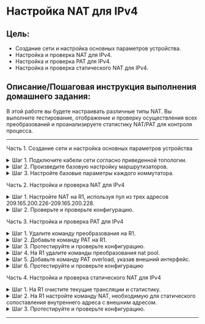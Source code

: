 # Настройка NAT для IPv4

## Цель:

* Создание сети и настройка основных параметров устройства.
* Настройка и проверка NAT для IPv4.
* Настройка и проверка PAT для IPv4.
* Настройка и проверка статического NAT для IPv4.

## Описание/Пошаговая инструкция выполнения домашнего задания:

В этой работе вы будете настраивать различные типы NAT. Вы выполните тестирование, отображение и проверку осуществления
всех преобразований и проанализируете статистику NAT/PAT для контроля процесса.

---





Часть 1. Создание сети и настройка основных параметров устройства
<details>
<summary>Шаг 1. Подключите кабели сети согласно приведенной топологии.</summary>

![img](./img/topology.png)

**Таблица адресации**

| Устройство	 | Интерфейс	 |    IP-адрес	     |  Маска подсети  |
|:-----------:|:----------:|:----------------:|:---------------:|
|     R1	     |  G0/0/0	   | 209.165.200.230	 | 255.255.255.248 |
|     R1	     |  G0/0/1	   |   192.168.1.1	   |  255.255.255.0  |
|     R2	     |  G0/0/0	   | 209.165.200.225	 | 255.255.255.248 |
|     R2	     |    Lo1	    |  209.165.200.1	  | 255.255.255.224 |
|     S1	     |  VLAN 1	   |  192.168.1.11	   |  255.255.255.0  |
|     S2	     |  VLAN 1	   |  192.168.1.12	   |  255.255.255.0  |
|    PC-A	    |    NIC	    |   192.168.1.2	   |  255.255.255.0  |
|    PC-B	    |    NIC	    |   192.168.1.3	   |  255.255.255.0  |

</details>

<details>
<summary>Шаг 2. Произведите базовую настройку маршрутизаторов.</summary>

a. Назначьте маршрутизатору имя устройства.  
b. Отключите поиск DNS, чтобы предотвратить попытки маршрутизатора неверно преобразовывать введенные команды таким
образом, как будто они являются именами узлов.  
c. Назначьте class в качестве зашифрованного пароля привилегированного режима EXEC.  
d. Назначьте cisco в качестве пароля консоли и включите вход в систему по паролю.  
e. Назначьте cisco в качестве пароля VTY и включите вход в систему по паролю.  
f. Зашифруйте открытые пароли.  
g. Создайте баннер с предупреждением о запрете несанкционированного доступа к устройству.  
h. Настройте IP-адресации интерфейса, как указано в таблице выше.  
i. Настройте маршрут по умолчанию. от R2 до R1.  
j. Сохраните текущую конфигурацию в файл загрузочной конфигурации.

``R1``

```Console
en
conf t
no ip domain-lookup
hostname R1
banner motd ##### R1 Router ##########
line console 0
logging synchronous
password cisco
login
exit
enable secret class
line vty 0 15
password cisco
login
exit
service password-encryption
 

int g0/0/0
ip add 209.165.200.230 255.255.255.248
no sh
ex

int g0/0/1
ip add 192.168.1.1 255.255.255.0
no sh
ex

ip route 209.165.200.0 255.255.255.224 209.165.200.225

ex
copy running-config startup-config
ex
```

``R2``

```Console
en
conf t
no ip domain-lookup
hostname R2
banner motd ##### R2 Router ##########
line console 0
logging synchronous
password cisco
login
exit
enable secret class
line vty 0 15
password cisco
login
exit
service password-encryption
 

int g0/0/0
ip add 209.165.200.225 255.255.255.248
no sh
exit

int Lo 1
ip add 209.165.200.1 255.255.255.224
no sh
ex

ip route 192.168.1.0 255.255.255.0 209.165.200.230

exit
copy running-config startup-config

```

</details>

<details>
<summary>Шаг 3. Настройте базовые параметры каждого коммутатора.</summary>

a. Присвойте коммутатору имя устройства.  
b. Отключите поиск DNS, чтобы предотвратить попытки маршрутизатора неверно преобразовывать введенные команды таким
образом, как будто они являются именами узлов.  
c. Назначьте class в качестве зашифрованного пароля привилегированного режима EXEC.  
d. Назначьте cisco в качестве пароля консоли и включите вход в систему по паролю.  
e. Назначьте cisco в качестве пароля VTY и включите вход в систему по паролю.  
f. Зашифруйте открытые пароли.  
g. Создайте баннер с предупреждением о запрете несанкционированного доступа к устройству.  
h. Выключите все интерфейсы, которые не будут использоваться.  
i. Настройте IP-адресации интерфейса, как указано в таблице выше.  
j. Сохраните текущую конфигурацию в файл загрузочной конфигурации.

``S1``

```Console

en
conf t
no ip domain-lookup
hostname S1
banner motd ### S1  Switch ####
line console 0
logging synchronous
password cisco
login
exit
enable secret class
line vty 0 15
password cisco
login
exit
service password-encryption

int range f0/2-4, f0/7-24, g0/1-2
sh
ex

int VLAN1
description VLAN1
ip add 192.168.1.11 255.255.255.0
no sh
ex
ip default-gateway 192.168.1.1

ex
copy running-config startup-config
```

``S2``

```Console
en
conf t
no ip domain-lookup
hostname S2
banner motd ### S2 Switch ###
line console 0
logging synchronous
password cisco
login
exit
enable secret class
line vty 0 15
password cisco
login
exit
service password-encryption

int range f0/2-17, f0/19-24, g0/1-2
sh
ex

int VLAN1
description VLAN1
ip add 192.168.1.12 255.255.255.0
no sh
ex
ip default-gateway 192.168.1.1

ex
copy running-config startup-config
```

</details>

Часть 2. Настройка и проверка NAT для IPv4

<details>
<summary>Шаг 1. Настройте NAT на R1, используя пул из трех адресов 209.165.200.226-209.165.200.228.</summary>


a. Настройте простой список доступа, который определяет, какие хосты будут разрешены для трансляции. В этом случае все
устройства в локальной сети R1 имеют право на трансляцию.  
b. Создайте пул NAT и укажите ему имя и диапазон используемых адресов.  
c. Настройте перевод, связывая ACL и пул с процессом преобразования.  
d. Задайте внутренний (inside) интерфейca .  
e. Определите внешний (outside) интерфейс.

``R1``

```Console
en
conf t

access-list 1 permit 192.168.1.0 0.0.0.255 
ip nat pool PUBLIC_ACCESS 209.165.200.226 209.165.200.228 netmask 255.255.255.248 
ip nat inside source list 1 pool PUBLIC_ACCESS
interface g0/0/1
ip nat inside
interface g0/0/0
ip nat outside   
```

</details>

<details>
<summary>Шаг 2. Проверьте и проверьте конфигурацию.</summary>

a. PC-B, запустите эхо-запрос интерфейса Lo1 (209.165.200.1) на R2. Если эхо-запрос не прошел,выполните процес поиска и
устранения неполадок.  
``PC-B``

```Console

C:\>ping 209.165.200.1

Pinging 209.165.200.1 with 32 bytes of data:

Request timed out.
Request timed out.
Reply from 209.165.200.1: bytes=32 time=4ms TTL=254
Reply from 209.165.200.1: bytes=32 time<1ms TTL=254

Ping statistics for 209.165.200.1:
    Packets: Sent = 4, Received = 2, Lost = 2 (50% loss),
Approximate round trip times in milli-seconds:
    Minimum = 0ms, Maximum = 4ms, Average = 2ms

```

На R1 отобразите таблицу NAT на R1 спомощью командыshow ip nat translations.
``R1``

```Console
R1>show ip nat translations
Pro  Inside global     Inside local       Outside local      Outside global
icmp 209.165.200.226:1 192.168.1.3:1      209.165.200.1:1    209.165.200.1:1
icmp 209.165.200.226:2 192.168.1.3:2      209.165.200.1:2    209.165.200.1:2
icmp 209.165.200.226:3 192.168.1.3:3      209.165.200.1:3    209.165.200.1:3
icmp 209.165.200.226:4 192.168.1.3:4      209.165.200.1:4    209.165.200.1:4

```

``Во что был транслирован внутренний локальный адрес PC-B?``  
Внутренний локальный адрес PC-B был транслирован в 209.165.200.226  
``Какой тип адреса NAT является переведенным адресом?``  
В данном случае используется динамический NAT

b. С PC-A, запустите эхо-запрос интерфейса Lo1 (209.165.200.1) на R2.

``PC-A``

```Console
C:\>ping 209.165.200.1

Pinging 209.165.200.1 with 32 bytes of data:

Reply from 209.165.200.1: bytes=32 time<1ms TTL=254
Reply from 209.165.200.1: bytes=32 time<1ms TTL=254
Reply from 209.165.200.1: bytes=32 time<1ms TTL=254
Reply from 209.165.200.1: bytes=32 time=4ms TTL=254

Ping statistics for 209.165.200.1:
    Packets: Sent = 4, Received = 4, Lost = 0 (0% loss),
Approximate round trip times in milli-seconds:
    Minimum = 0ms, Maximum = 4ms, Average = 1ms
```

На R1 отобразите таблицу NAT на R1 с помощью команды `show ip nattranslations`.

``R1``

```Console
R1>show ip nat translations
Pro  Inside global     Inside local       Outside local      Outside global
icmp 209.165.200.226:5 192.168.1.3:5      209.165.200.1:5    209.165.200.1:5
icmp 209.165.200.226:6 192.168.1.3:6      209.165.200.1:6    209.165.200.1:6
icmp 209.165.200.226:7 192.168.1.3:7      209.165.200.1:7    209.165.200.1:7
icmp 209.165.200.226:8 192.168.1.3:8      209.165.200.1:8    209.165.200.1:8
icmp 209.165.200.227:5 192.168.1.2:5      209.165.200.1:5    209.165.200.1:5
icmp 209.165.200.227:6 192.168.1.2:6      209.165.200.1:6    209.165.200.1:6
icmp 209.165.200.227:7 192.168.1.2:7      209.165.200.1:7    209.165.200.1:7
icmp 209.165.200.227:8 192.168.1.2:8      209.165.200.1:8    209.165.200.1:8
```

c. Обратите внимание, что предыдущая трансляция для PC-B все еще находится в таблице. Из S1,эхо-запрос интерфейса Lo1 (
209.165.200.1) на R2.

``S``

```Console
S1>ping 209.165.200.1

Type escape sequence to abort.
Sending 5, 100-byte ICMP Echos to 209.165.200.1, timeout is 2 seconds:
.!!!!
Success rate is 80 percent (4/5), round-trip min/avg/max = 0/0/0 ms

```

На R1 отобразите таблицу NAT на R1 с помощью команды `show ip nat translations`.

```Console
R1>show ip nat translations
Pro  Inside global     Inside local       Outside local      Outside global
icmp 209.165.200.227:2 192.168.1.11:2     209.165.200.1:2    209.165.200.1:2
icmp 209.165.200.227:3 192.168.1.11:3     209.165.200.1:3    209.165.200.1:3
icmp 209.165.200.227:4 192.168.1.11:4     209.165.200.1:4    209.165.200.1:4
icmp 209.165.200.227:5 192.168.1.11:5     209.165.200.1:5    209.165.200.1:5
```

d. Теперь запускаем пинг R2 Lo1 из S2. На этот раз перевод завершается неудачей, и вы получаете эти сообщения (или
аналогичные) на консоли R1:  
``Sep 23 15:43:55.562: %IOSXE-6-PLATFORM: R0/0: cpp_cp: QFP:0.0 Thread:000 TS:00000001473688385900 %NAT-6-ADDR_ALLOC_FAILURE: Address allocation failed; pool 1 may be exhausted [2]``

``S1``

```Console
S2>ping 209.165.200.1

Type escape sequence to abort.
Sending 5, 100-byte ICMP Echos to 209.165.200.1, timeout is 2 seconds:
.....
Success rate is 0 percent (0/5)
```

Сообщение нет, но запрос не проходит

``R1``

```Console
R1>show ip nat translations
Pro  Inside global     Inside local       Outside local      Outside global
icmp 209.165.200.227:2 192.168.1.12:2     209.165.200.1:2    209.165.200.1:2
icmp 209.165.200.227:3 192.168.1.12:3     209.165.200.1:3    209.165.200.1:3
icmp 209.165.200.227:4 192.168.1.12:4     209.165.200.1:4    209.165.200.1:4
icmp 209.165.200.227:5 192.168.1.12:5     209.165.200.1:5    209.165.200.1:5

```

e. Это ожидаемый результат, потому что выделено только 3 адреса, и мы попытались ping Lo1 с четырех устройств. Напомним,
что NAT — это трансляция «один-в-один». Как много выделено трансляций? Введите команду `show ip nat translations
verbose` , и вы увидите, что ответ будет 24 часа.  
``R1``

```Console
show ip nat translations verbose
```

**Данная опция отсутствует в СРТ**

f. Учитывая, что пул ограничен тремя адресами, NAT для пула адресов недостаточно для нашего приложения. Очистите
преобразование NAT и статистику, и мы перейдем к PAT.

``R1``

```Console
clear ip nat translations *
clear ip nat statistics
```

**Данная опция отсутствует в СРТ.**



</details>

Часть 3. Настройка и проверка PAT для IPv4

<details>
<summary>Шаг 1. Удалите команду преобразования на R1.</summary>

``R1``

```Console
no ip nat inside source list 1 pool PUBLIC_ACCESS 
```

</details>


<details>
<summary>Шаг 2. Добавьте команду PAT на R1.</summary>

``R1``

```Console
ip nat inside source list 1 pool PUBLIC_ACCESS overload 
```

</details>

<details>
<summary>Шаг 3. Протестируйте и проверьте конфигурацию.</summary>

a. Давайте проверим, что PAT работает. С PC-B, запустите эхо-запрос интерфейса Lo1 (209.165.200.1) на R2.
``PC-B``

```Console
C:\>ping 209.165.200.1 

Pinging 209.165.200.1 with 32 bytes of data:

Reply from 209.165.200.1: bytes=32 time<1ms TTL=254
Reply from 209.165.200.1: bytes=32 time<1ms TTL=254
Reply from 209.165.200.1: bytes=32 time=10ms TTL=254
Reply from 209.165.200.1: bytes=32 time=4ms TTL=254

Ping statistics for 209.165.200.1:
    Packets: Sent = 4, Received = 4, Lost = 0 (0% loss),
Approximate round trip times in milli-seconds:
    Minimum = 0ms, Maximum = 10ms, Average = 3ms
```

На R1 отобразите таблицу NAT на R1 с помощью команды `show ip nat translations`.

``R1``

```Console
R1#show ip nat translations
Pro  Inside global     Inside local       Outside local      Outside global
icmp 209.165.200.226:17192.168.1.3:17     209.165.200.1:17   209.165.200.1:17
icmp 209.165.200.226:18192.168.1.3:18     209.165.200.1:18   209.165.200.1:18
icmp 209.165.200.226:19192.168.1.3:19     209.165.200.1:19   209.165.200.1:19
icmp 209.165.200.226:20192.168.1.3:20     209.165.200.1:20   209.165.200.1:20

```

`Во что был транслирован внутренний локальный адрес PC-B?`  
Внутренний локальный адрес PC-B был транслирован в 209.165.200.226

`Какой тип адреса NAT является переведенным адресом?`  
insade global

`Чем отличаются выходные данные команды show ip nat translations из упражнения NAT?`  
В данной версии Packet tracer разницы нет

b. С PC-A, запустите эхо-запрос интерфейса Lo1 (209.165.200.1) на R2.

``PC-A``

```Console
C:\>ping 209.165.200.1

Pinging 209.165.200.1 with 32 bytes of data:

Reply from 209.165.200.1: bytes=32 time=20ms TTL=254
Reply from 209.165.200.1: bytes=32 time<1ms TTL=254
Reply from 209.165.200.1: bytes=32 time<1ms TTL=254
Reply from 209.165.200.1: bytes=32 time<1ms TTL=254

Ping statistics for 209.165.200.1:
    Packets: Sent = 4, Received = 4, Lost = 0 (0% loss),
Approximate round trip times in milli-seconds:
    Minimum = 0ms, Maximum = 20ms, Average = 5ms
```

На R1 отобразите таблицу NAT на R1 с помощью команды `show ip nat translations`
``R1``

```Console
R1#show ip nat translations
Pro  Inside global     Inside local       Outside local      Outside global
icmp 209.165.200.226:13192.168.1.2:13     209.165.200.1:13   209.165.200.1:13
icmp 209.165.200.226:14192.168.1.2:14     209.165.200.1:14   209.165.200.1:14
icmp 209.165.200.226:15192.168.1.2:15     209.165.200.1:15   209.165.200.1:15
icmp 209.165.200.226:16192.168.1.2:16     209.165.200.1:16   209.165.200.1:16
```

Обратите внимание, что есть только одна трансляция. Отправьте ping еще раз, и быстро вернитесь к маршрутизатору и
введите команду `show ip nat translations verbose` , и вы увидите, что произошло.

команды show ip nat translations verbose нет в CiscoPacketTracer

c. Генерирует трафик с нескольких устройств для наблюдения PAT. На PC-A и PC-B используйте параметр -t с командой ping,
чтобы отправить безостановочный ping на интерфейс Lo1 R2 (`ping -t 209.165.200.1`), затем вернитесь к R1 и выполните
команду `show ip nat translations`:

``R1``

```Console
R1#show ip nat translations
Pro  Inside global     Inside local       Outside local      Outside global
icmp 209.165.200.226:1024192.168.1.2:21     209.165.200.1:21   209.165.200.1:1024
icmp 209.165.200.226:17192.168.1.2:17     209.165.200.1:17   209.165.200.1:17
icmp 209.165.200.226:18192.168.1.2:18     209.165.200.1:18   209.165.200.1:18
icmp 209.165.200.226:19192.168.1.2:19     209.165.200.1:19   209.165.200.1:19
icmp 209.165.200.226:20192.168.1.2:20     209.165.200.1:20   209.165.200.1:20
icmp 209.165.200.226:21192.168.1.3:21     209.165.200.1:21   209.165.200.1:21
icmp 209.165.200.226:22192.168.1.3:22     209.165.200.1:22   209.165.200.1:22
icmp 209.165.200.226:23192.168.1.3:23     209.165.200.1:23   209.165.200.1:23
icmp 209.165.200.226:24192.168.1.3:24     209.165.200.1:24   209.165.200.1:24
icmp 209.165.200.226:25192.168.1.3:25     209.165.200.1:25   209.165.200.1:25
icmp 209.165.200.226:26192.168.1.3:26     209.165.200.1:26   209.165.200.1:26
icmp 209.165.200.226:27192.168.1.3:27     209.165.200.1:27   209.165.200.1:27

```

`Как маршрутизатор отслеживает, куда идут ответы?`
Для каждого внутренего локального адреса IP адресс предусматривает отдельный порт

d. PAT в пул является очень эффективным решением для малых и средних организаций. Тем не менее есть неиспользуемые
адреса IPv4, задействованные в этом сценарии. Мы перейдем к PAT с перегрузкой интерфейса, чтобы устранить эту трату IPv4
адресов. Остановите ping на PC-A и PC-B с помощью комбинации клавиш Control-C, затем очистите трансляции и статистику:

</details>

<details>
<summary>Шаг 4. На R1 удалите команды преобразования nat pool.</summary>
Опять же, наш список доступа (список доступа 1) по-прежнему корректен для сетевого сценария, поэтому нет необходимости воссоздавать его. Кроме того, внутренний и внешний интерфейсы не меняются. Чтобы начать работу с PAT к интерфейсу, очистите конфигурацию, удалив пул NAT и команду, связывающую ACL и пул вместе

``R1``

```Console
 no ip nat inside source list 1 pool PUBLIC_ACCESS overload 
 no ip nat pool PUBLIC_ACCESS
```

</details>

<details>
<summary>Шаг 5. Добавьте команду PAT overload, указав внешний интерфейс.</summary>
Добавьте команду PAT, которая вызовет перегрузку внешнего интерфейса

``R1``

```Console
ip nat inside source list 1 int g0/0/0 overload 
```

</details>

<details>
<summary>Шаг 6. Протестируйте и проверьте конфигурацию</summary>

a. Давайте проверим PAT, чтобы интерфейс работал. С PC-B, запустите эхо-запрос интерфейса Lo1 (209.165.200.1) на R2.
Если эхо-запрос не прошел, выполните отладку. На R1 отобразите таблицу NAT на R1 с помощью команды

``PC-B``

```Console
C:\>ping 209.165.200.1

Pinging 209.165.200.1 with 32 bytes of data:

Reply from 209.165.200.1: bytes=32 time<1ms TTL=254
Reply from 209.165.200.1: bytes=32 time<1ms TTL=254
Reply from 209.165.200.1: bytes=32 time<1ms TTL=254
Reply from 209.165.200.1: bytes=32 time<1ms TTL=254

Ping statistics for 209.165.200.1:
    Packets: Sent = 4, Received = 4, Lost = 0 (0% loss),
Approximate round trip times in milli-seconds:
    Minimum = 0ms, Maximum = 0ms, Average = 0ms
```

``R1``

```Console
R1#show ip nat translations
Pro  Inside global     Inside local       Outside local      Outside global
icmp 209.165.200.230:100192.168.1.3:100    209.165.200.1:100  209.165.200.1:100
icmp 209.165.200.230:97192.168.1.3:97     209.165.200.1:97   209.165.200.1:97
icmp 209.165.200.230:98192.168.1.3:98     209.165.200.1:98   209.165.200.1:98
icmp 209.165.200.230:99192.168.1.3:99     209.165.200.1:99   209.165.200.1:99
```

b. Сделайте трафик с нескольких устройств для наблюдения PAT. На PC-A и PC-B используйте параметр -t с командой ping для
отправки безостановочного ping на интерфейс Lo1 R2 (`ping -t 209.165.200.1`). На S1 и S2 выполните привилегированную
команду exec `ping 209.165.200.1` повторить 2000. Затем вернитесь к R1 и выполните команду

``R1``

```Console
R1>show ip nat translations
Pro  Inside global     Inside local       Outside local      Outside global
icmp 209.165.200.230:100192.168.1.2:100    209.165.200.1:100  209.165.200.1:100
icmp 209.165.200.230:101192.168.1.3:101    209.165.200.1:101  209.165.200.1:101
icmp 209.165.200.230:1024192.168.1.2:101    209.165.200.1:101  209.165.200.1:1024
icmp 209.165.200.230:1025192.168.1.2:102    209.165.200.1:102  209.165.200.1:1025
icmp 209.165.200.230:1026192.168.1.2:103    209.165.200.1:103  209.165.200.1:1026
icmp 209.165.200.230:1027192.168.1.2:104    209.165.200.1:104  209.165.200.1:1027
icmp 209.165.200.230:1028192.168.1.12:16    209.165.200.1:16   209.165.200.1:1028
icmp 209.165.200.230:1029192.168.1.12:17    209.165.200.1:17   209.165.200.1:1029
icmp 209.165.200.230:102192.168.1.3:102    209.165.200.1:102  209.165.200.1:102
icmp 209.165.200.230:1030192.168.1.12:18    209.165.200.1:18   209.165.200.1:1030
icmp 209.165.200.230:1031192.168.1.12:19    209.165.200.1:19   209.165.200.1:1031
icmp 209.165.200.230:1032192.168.1.12:20    209.165.200.1:20   209.165.200.1:1032
icmp 209.165.200.230:1033192.168.1.12:21    209.165.200.1:21   209.165.200.1:1033
icmp 209.165.200.230:1034192.168.1.12:22    209.165.200.1:22   209.165.200.1:1034
icmp 209.165.200.230:1035192.168.1.2:105    209.165.200.1:105  209.165.200.1:1035
icmp 209.165.200.230:1036192.168.1.12:23    209.165.200.1:23   209.165.200.1:1036
icmp 209.165.200.230:1037192.168.1.12:24    209.165.200.1:24   209.165.200.1:1037
icmp 209.165.200.230:1038192.168.1.12:25    209.165.200.1:25   209.165.200.1:1038
icmp 209.165.200.230:1039192.168.1.12:26    209.165.200.1:26   209.165.200.1:1039
icmp 209.165.200.230:103192.168.1.3:103    209.165.200.1:103  209.165.200.1:103
icmp 209.165.200.230:1040192.168.1.12:27    209.165.200.1:27   209.165.200.1:1040
```

Теперь все внутренние глобальные адреса сопоставляются с IP-адресом интерфейса g0/0/0.
Остановите все пинги. На PC-A и PC-B, используя комбинацию клавиш CTRL-C.

</details>

Часть 4. Настройка и проверка статического NAT для IPv4
<details>
<summary>Шаг 1. На R1 очистите текущие трансляции и статистику.</summary>

``R1``

```Console
clear ip nat translation *
clear ip nat statistics // нет такой команды в СРТ
```

</details>

<details>
<summary>Шаг 2. На R1 настройте команду NAT, необходимую для статического сопоставления внутреннего адреса с внешним адресом.</summary>

Для этого шага настройте статическое сопоставление между 192.168.1.11 и 209.165.200.1 с помощью следующей
команды `ip nat inside source static 192.168.1.2 209.165.200.229`

``R1``

```Console
ip nat inside source static 192.168.1.2 209.165.200.229
```

</details>

<details>
<summary>Шаг 3. Протестируйте и проверьте конфигурацию.</summary>

a. Давайте проверим, что статический NAT работает. На R1 отобразите таблицу NAT на R1 с помощью
команды `show ip nat translations`, и вы увидите статическое сопоставление.

``R1``

```Console
R1#show ip nat translations
Pro  Inside global     Inside local       Outside local      Outside global
---  209.165.200.229   192.168.1.2        ---                ---
```

b. Таблица перевода показывает, что статическое преобразование действует. Проверьте это, запустив ping с R2 на
209.165.200.229. Пинги должны работать.

``R2``

```Console
R2>ping 209.165.200.229

Type escape sequence to abort.
Sending 5, 100-byte ICMP Echos to 209.165.200.229, timeout is 2 seconds:
.!!!!
Success rate is 80 percent (4/5), round-trip min/avg/max = 0/0/0 ms
```

c. На R1 отобразите таблицу NAT на R1 с помощью команды `show ip nat translations`, и вы увидите статическое
сопоставление
и преобразование на уровне порта для входящих pings.

``R1``

```Console
R1#show ip nat translations
Pro  Inside global     Inside local       Outside local      Outside global
icmp 209.165.200.229:10192.168.1.2:10     209.165.200.225:10 209.165.200.225:10
icmp 209.165.200.229:6 192.168.1.2:6      209.165.200.225:6  209.165.200.225:6
icmp 209.165.200.229:7 192.168.1.2:7      209.165.200.225:7  209.165.200.225:7
icmp 209.165.200.229:8 192.168.1.2:8      209.165.200.225:8  209.165.200.225:8
icmp 209.165.200.229:9 192.168.1.2:9      209.165.200.225:9  209.165.200.225:9
---  209.165.200.229   192.168.1.2        ---                ---
```

Это подтверждает, что статический NAT работает.

</details>

---